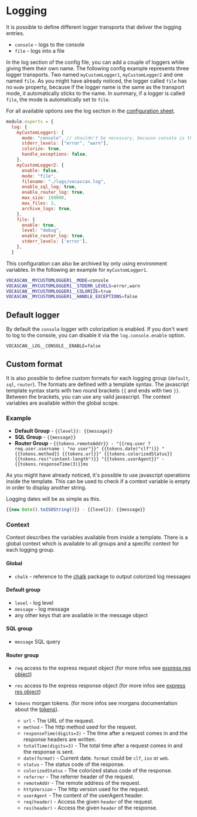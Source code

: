 # Logging

It is possible to define different logger transports that deliver the logging entries.

- `console` - logs to the console
- `file` - logs into a file

In the log section of the config file, you can add a couple of loggers while giving them their own name. The following
config example represents three logger transports. Two named `myCustomLogger1`, `myCustomLogger2` and one named `file`.
As you might have already noticed, the logger called `file` has no `mode` property, because if the logger name is the
same as the transport mode, it automatically sticks to the name. In summary, if a logger is called `file`, the mode is
automatically set to `file`.

For all available options see the log section in the [configuration sheet](vocascan-server/configuration?id=log-log).

```js
module.exports = {
  log: {
    myCustomLogger1: {
      mode: "console", // shouldn't be necessary, because console is the default
      stderr_levels: ["error", "warn"],
      colorize: true,
      handle_exceptions: false,
    },
    myCustomLogger2: {
      enable: false,
      mode: "file",
      filename: "./logs/vocascan.log",
      enable_sql_log: true,
      enable_router_log: true,
      max_size: 100000,
      max_files: 3,
      archive_logs: true,
    },
    file: {
      enable: true,
      level: "debug",
      enable_router_log: true,
      stderr_levels: ['error'],
    },
  }
```

This configuration can also be archived by only using environment variables. In the following an example for
`myCustomLogger1`.

```bash
VOCASCAN__MYCUSTOMLOGGER1__MODE=console
VOCASCAN__MYCUSTOMLOGGER1__STDERR_LEVELS=error,warn
VOCASCAN__MYCUSTOMLOGGER1__COLORIZE=true
VOCASCAN__MYCUSTOMLOGGER1__HANDLE_EXCEPTIONS=false
```

## Default logger

By default the `console` logger with colorization is enabled. If you don't want to log to the console, you can disable
it via the `log.console.enable` option.

```env
VOCASCAN__LOG__CONSOLE__ENABLE=false
```

## Custom format

It is also possible to define custom formats for each logging group (`default`, `sql`, `router`). The formats are
defined with a template syntax. The javascript template syntax starts with two round brackets `{{` and ends with two
`}}`. Between the brackets, you can use any valid javascript. The context variables are available within the global
scope.

### Example

- **Default Group** - `{{level}}: {{message}}`
- **SQL Group** - `{{message}}`
- **Router Group** -
  `{{tokens.remoteAddr}} - "{{req.user ? req.user.username : "no user"}}" {{tokens.date("clf")}} "{{tokens.method}} {{tokens.url}}" {{tokens.colorizedStatus}} {{tokens.res("content-length")}} "{{tokens.userAgent}}" - {{tokens.responseTime(3)}}ms`

As you might have already noticed, it's possible to use javascript operations inside the template. This can be used to
check if a context variable is empty in order to display another string.

Logging dates will be as simple as this.

```js
{{new Date().toISOString()}} - {{level}}: {{message}}
```

### Context

Context describes the variables available from inside a template. There is a global context which is available to all
groups and a specific context for each logging group.

#### Global

- `chalk` - reference to the [chalk](https://www.npmjs.com/package/chalk) package to output colorized log messages

#### Default group

- `level` - log level
- `message` - log message
- any other keys that are available in the message object

#### SQL group

- `message` SQL query

#### Router group

- `req` access to the express request object (for more infos see
  [express req object](https://expressjs.com/en/5x/api.html#req))
- `res` access to the express response object (for more infos see
  [express res object](https://expressjs.com/en/5x/api.html#res))
- `tokens` morgan tokens. (for more infos see morgans documentation about the
  [tokens](https://www.npmjs.com/package/morgan#tokens)).

  - `url` - The URL of the request.
  - `method` - The http method used for the request.
  - `responseTime(digits=3)` - The time after a request comes in and the response headers are written.
  - `totalTime(digits=3)` - The total time after a request comes in and the response is sent.
  - `date(format)` - Current date. `format` could be `clf`, `iso` or `web`.
  - `status` - The status code of the response.
  - `colorizedStatus` - The colorized status code of the response.
  - `referrer` - The referrer header of the request.
  - `remoteAddr` - The remote address of the request.
  - `httpVersion` - The http version used for the request.
  - `userAgent` - The content of the userAgent header.
  - `req(header)` - Access the given `header` of the request.
  - `res(header)` - Access the given `header` of the response.
